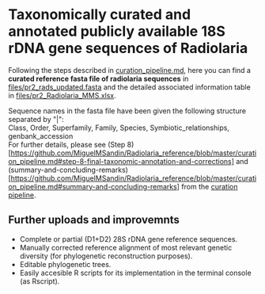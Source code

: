 # Taxonomically curated and annotated publicly available 18S rDNA gene sequences of Radiolaria

Following the steps described in [curation_pipeline.md](https://github.com/MiguelMSandin/Radiolaria_reference/blob/master/curation_pipeline.md), here you can find a **curated reference fasta file of radiolaria sequences** in [files/pr2_rads_updated.fasta](https://github.com/MiguelMSandin/Radiolaria_reference/blob/master/files/pr2_rads_updated.fasta) and the detailed associated information table in [files/pr2_Radiolaria_MMS.xlsx](https://github.com/MiguelMSandin/Radiolaria_reference/blob/master/files/pr2_Radiolaria_MMS.xlsx).

Sequence names in the fasta file have been given the following structure separated by "|":  
Class, Order, Superfamily, Family, Species, Symbiotic_relationships, genbank_accession  
For further details, please see (Step 8)[https://github.com/MiguelMSandin/Radiolaria_reference/blob/master/curation_pipeline.md#step-8-final-taxonomic-annotation-and-corrections] and (summary-and-concluding-remarks)[https://github.com/MiguelMSandin/Radiolaria_reference/blob/master/curation_pipeline.md#summary-and-concluding-remarks] from the [curation pipeline](https://github.com/MiguelMSandin/Radiolaria_reference/blob/master/curation_pipeline.md).

## Further uploads and improvemnts
- Complete or partial (D1+D2) 28S rDNA gene reference sequences.
- Manually corrected reference alignment of most relevant genetic diversity (for phylogenetic reconstruction purposes).
- Editable phylogenetic trees.
- Easily accesible R scripts for its implementation in the terminal console (as Rscript).

